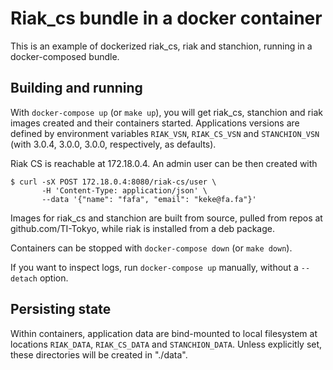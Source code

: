 # Riak_cs bundle in a docker container

This is an example of dockerized riak_cs, riak and stanchion, running
in a docker-composed bundle.

## Building and running

With `docker-compose up` (or `make up`), you will get riak\_cs,
stanchion and riak images created and their containers
started.  Applications versions are defined by environment variables
`RIAK_VSN`, `RIAK_CS_VSN` and `STANCHION_VSN` (with 3.0.4, 3.0.0,
3.0.0, respectively, as defaults).

Riak CS is reachable at 172.18.0.4. An admin user can be then
created with

```
$ curl -sX POST 172.18.0.4:8080/riak-cs/user \
       -H 'Content-Type: application/json' \
       --data '{"name": "fafa", "email": "keke@fa.fa"}'
```

Images for riak_cs and stanchion are built from source, pulled from
repos at github.com/TI-Tokyo, while riak is installed from a deb package.

Containers can be stopped with `docker-compose down` (or `make down`).

If you want to inspect logs, run `docker-compose up` manually, without
a `--detach` option.

## Persisting state

Within containers, application data are bind-mounted to local
filesystem at locations `RIAK_DATA`, `RIAK_CS_DATA` and
`STANCHION_DATA`. Unless explicitly set, these directories will be
created in "./data".

